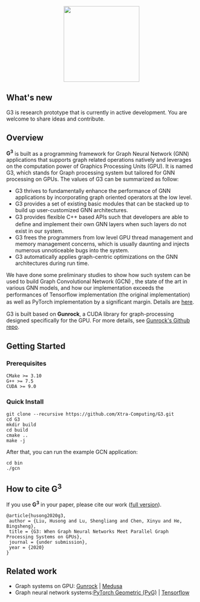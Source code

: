 <p align="center">
  <a href="https://github.com/gunrock/gunrock/"><img src="https://user-images.githubusercontent.com/2193051/82186697-d54e4800-991d-11ea-9123-e0575a07bc4f.png" width="200"></a>
  <br>
</p>

## What's new
G3 is research prototype that is currently in active development. You are welcome to share ideas and contribute.

## Overview
**G<sup>**3**</sup>** is built as a programming framework for Graph Neural Network (GNN) applications that supports graph related operations natively and leverages on the computation power of Graphics Processing Units (GPU). It is named G3, which stands for Graph processing system but tailored for GNN processing on GPUs. The values of G3 can be summarized as follow:

- G3 thrives to fundamentally enhance the performance of GNN applications by incorporating graph oriented operators at the low level.
- G3 provides a set of existing basic modules that can be stacked up to build up user-customized GNN architectures.
- G3 provides ﬂexible C++ based APIs such that developers are able to deﬁne and implement their own GNN layers when such layers do not exist in our system.
- G3 frees the programmers from low level GPU thread management and memory management concerns, which is usually daunting and injects numerous unnoticeable bugs into the system.
- G3 automatically applies graph-centric optimizations on the GNN architectures during run time.

We have done some preliminary studies to show how such system can be used to build Graph Convolutional Network (GCN) , the state of the art in various GNN models, and how our implementation exceeds the performances of Tensorﬂow implementation (the original implementation) as well as PyTorch implementation by a signiﬁcant margin. Details are [here](https://www.comp.nus.edu.sg/~hebs/pub/vldb2020-G3-submission.pdf).

G3 is built based on **Gunrock**, a CUDA library for graph-processing designed specifically for the GPU.  For more details, see [Gunrock's Github repo](https://github.com/gunrock/gunrock/).

## Getting Started

### Prerequisites
```
CMake >= 3.10
G++ >= 7.5
CUDA >= 9.0
```

### Quick Install
```
git clone --recursive https://github.com/Xtra-Computing/G3.git
cd G3
mkdir build
cd build
cmake ..
make -j
```
After that, you can run the example GCN application:
```
cd bin
./gcn
```

## How to cite **G<sup>**3**</sup>** 
If you use **G<sup>**3**</sup>**  in your paper, please cite our work ([full version](https://www.comp.nus.edu.sg/~hebs/pub/vldb2020-G3-submission.pdf)).
```
@article{husong2020g3,
 author = {Liu, Husong and Lu, Shengliang and Chen, Xinyu and He, Bingsheng},
 title = {G3: When Graph Neural Networks Meet Parallel Graph Processing Systems on GPUs},
 journal = {under submission},
 year = {2020}
}
```

## Related work
* Graph systems on GPU: [Gunrock](https://github.com/gunrock/gunrock/) | [Medusa](https://github.com/Xtra-Computing/Medusa)
* Graph neural network systems:[PyTorch Geometric (PyG)](https://github.com/rusty1s/pytorch_geometric) | [Tensorflow](https://github.com/tensorflow/tensorflow) 

